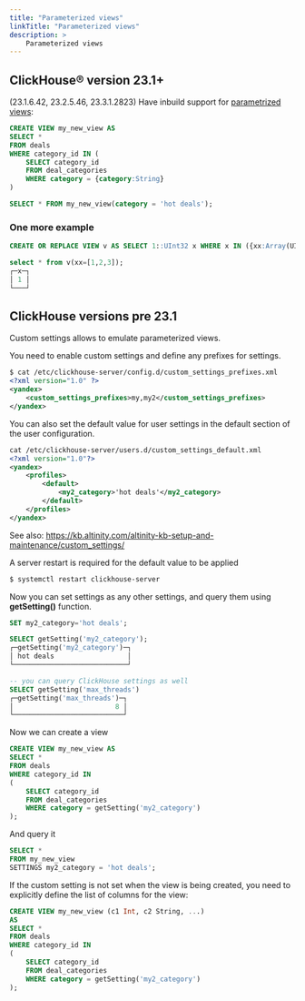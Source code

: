 ```yaml
---
title: "Parameterized views"
linkTitle: "Parameterized views"
description: >
    Parameterized views
---
```


## ClickHouse® version 23.1+

(23.1.6.42, 23.2.5.46, 23.3.1.2823)
Have inbuild support for [parametrized views](https://clickhouse.com/docs/en/sql-reference/statements/create/view#parameterized-view):

```sql
CREATE VIEW my_new_view AS
SELECT *
FROM deals
WHERE category_id IN (
    SELECT category_id
    FROM deal_categories
    WHERE category = {category:String}
)

SELECT * FROM my_new_view(category = 'hot deals');
```
### One more example 

```sql
CREATE OR REPLACE VIEW v AS SELECT 1::UInt32 x WHERE x IN ({xx:Array(UInt32)});

select * from v(xx=[1,2,3]);
┌─x─┐
│ 1 │
└───┘
```


## ClickHouse versions pre 23.1

Custom settings allows to emulate parameterized views.

You need to enable custom settings and define any prefixes for settings.

```xml
$ cat /etc/clickhouse-server/config.d/custom_settings_prefixes.xml
<?xml version="1.0" ?>
<yandex>
    <custom_settings_prefixes>my,my2</custom_settings_prefixes>
</yandex>
```

You can also set the default value for user settings in the default section of the user configuration. 
```xml
cat /etc/clickhouse-server/users.d/custom_settings_default.xml
<?xml version="1.0"?>
<yandex>
    <profiles>
        <default>
            <my2_category>'hot deals'</my2_category>
        </default>
    </profiles>
</yandex>
```
See also: https://kb.altinity.com/altinity-kb-setup-and-maintenance/custom_settings/ 

A server restart is required for the default value to be applied
```bash
$ systemctl restart clickhouse-server
```

Now you can set settings as any other settings, and query them using **getSetting()** function.

```sql
SET my2_category='hot deals';

SELECT getSetting('my2_category');
┌─getSetting('my2_category')─┐
│ hot deals                  │
└────────────────────────────┘

-- you can query ClickHouse settings as well
SELECT getSetting('max_threads')
┌─getSetting('max_threads')─┐
│                         8 │
└───────────────────────────┘
```

Now we can create a view

```sql
CREATE VIEW my_new_view AS
SELECT *
FROM deals
WHERE category_id IN
(
    SELECT category_id
    FROM deal_categories
    WHERE category = getSetting('my2_category')
);
```

And query it

```sql
SELECT *
FROM my_new_view
SETTINGS my2_category = 'hot deals';
```

If the custom setting is not set when the view is being created, you need to explicitly define the list of columns for the view:

```sql
CREATE VIEW my_new_view (c1 Int, c2 String, ...)
AS
SELECT *
FROM deals
WHERE category_id IN
(
    SELECT category_id
    FROM deal_categories
    WHERE category = getSetting('my2_category')
);
```
